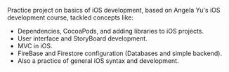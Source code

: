 Practice project on basics of iOS development, based on Angela Yu's iOS 
development course, tackled concepts like:

- Dependencies, CocoaPods, and adding libraries to iOS projects.
- User interface and StoryBoard development.
- MVC in iOS.
- FireBase and Firestore configuration (Databases and simple backend).
- Also a practice of general iOS syntax and development.
